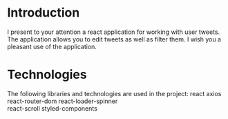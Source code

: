 # Introduction

I present to your attention a react application for working with user tweets.
The application allows you to edit tweets as well as filter them. I wish you a
pleasant use of the application.

# Technologies

The following libraries and technologies are used in the project: react axios
react-router-dom react-loader-spinner  
react-scroll styled-components
